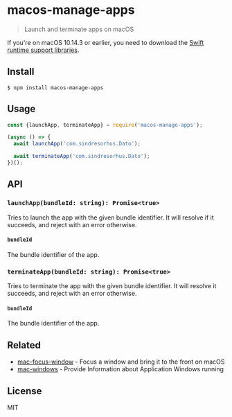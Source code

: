 # macos-manage-apps

> Launch and terminate apps on macOS

If you're on macOS 10.14.3 or earlier, you need to download the [Swift runtime support libraries](https://support.apple.com/kb/DL1998).

## Install

```
$ npm install macos-manage-apps
```

## Usage

```js
const {launchApp, terminateApp} = require('macos-manage-apps');

(async () => {
  await launchApp('com.sindresorhus.Dato');

  await terminateApp('com.sindresorhus.Dato');
})();
```

## API

### `launchApp(bundleId: string): Promise<true>`

Tries to launch the app with the given bundle identifier. It will resolve if it succeeds, and reject with an error otherwise.

#### `bundleId`

The bundle identifier of the app.

### `terminateApp(bundleId: string): Promise<true>`

Tries to terminate the app with the given bundle identifier. It will resolve it succeeds, and reject with an error otherwise.

#### `bundleId`

The bundle identifier of the app.

## Related

- [mac-focus-window](https://github.com/karaggeorge/mac-focus-window) - Focus a window and bring it to the front on macOS
- [mac-windows](https://github.com/karaggeorge/mac-windows) - Provide Information about Application Windows running

## License

MIT
